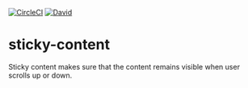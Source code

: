 [![CircleCI](https://img.shields.io/circleci/project/github/svedova/sticky-content.svg)](https://circleci.com/gh/svedova/sticky-content)
[![David](https://img.shields.io/david/svedova/sticky-content.svg)](https://david-dm.org/svedova/sticky-content)

# sticky-content
Sticky content makes sure that the content remains visible when user scrolls up or down.
